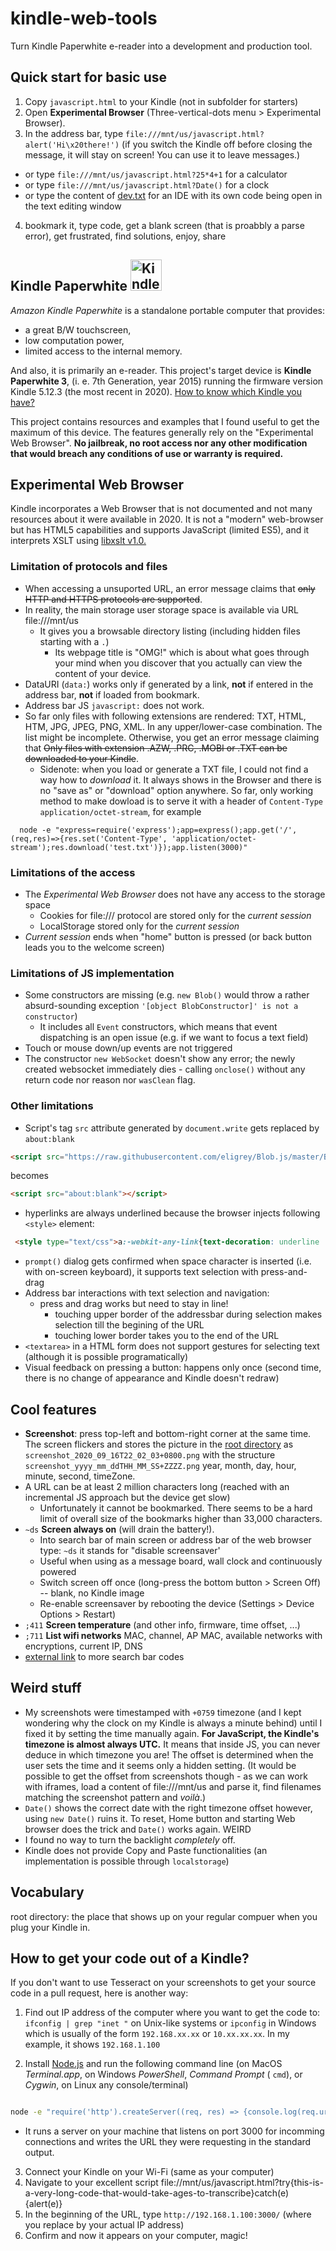 # kindle-web-tools
Turn Kindle Paperwhite e-reader into a development and production tool.

## Quick start for basic use
1. Copy `javascript.html` to your Kindle (not in subfolder for starters)
2. Open **Experimental Browser** (Three-vertical-dots menu > Experimental Browser).
3. In the address bar, type `file:///mnt/us/javascript.html?alert('Hi\x20there!')` (if you switch the Kindle off before closing the message, it will stay on screen! You can use it to leave messages.)
  - or type `file:///mnt/us/javascript.html?25*4+1` for a calculator
  - or type `file:///mnt/us/javascript.html?Date()` for a clock
  - or type the content of [dev.txt](dev.txt) for an IDE with its own code being open in the text editing window
4. bookmark it, type code, get a blank screen (that is proabbly a parse error), get frustrated, find solutions, enjoy, share

## Kindle Paperwhite <img alt="Kindle Paperwhite 3 from Wikipedia https://en.wikipedia.org/wiki/User:Frmorrison" src="https://upload.wikimedia.org/wikipedia/en/e/e9/Paperwhite_3.jpg" width="50"> 
 _Amazon Kindle Paperwhite_ is a standalone portable computer that provides:
 * a great B/W touchscreen,
 * low computation power,
 * limited access to the internal memory.
 
 And also, it is primarily an e-reader. This project's target device is **Kindle Paperwhite 3**, (i. e. 7th Generation, year 2015) running the firmware version Kindle 5.12.3 (the most recent in 2020). [How to know which Kindle you have?](https://www.androidauthority.com/which-kindle-model-do-i-have-1073996)

This project contains resources and examples that I found useful to get the maximum of this device. The features generally rely on the "Experimental Web Browser". **No jailbreak, no root access nor any other modification that would breach any conditions of use or warranty is required.**

## Experimental Web Browser
Kindle incorporates a Web Browser that is not documented and not many resources about it were available in 2020. It is not a "modern" web-browser but has HTML5 capabilities and supports JavaScript (limited ES5), and it interprets XSLT using [libxslt v1.0.](http://xmlsoft.org/XSLT/)

### Limitation of protocols and files
* When accessing a unsuported URL, an error message claims that ~~only HTTP and HTTPS protocols are supported~~.
* In reality, the main storage user storage space is available via URL file:///mnt/us
  - It gives you a browsable directory listing (including hidden files starting with a `.`)
    + Its webpage title is "OMG!" which is about what goes through your mind when you discover that you actually can view the content of your device.
* DataURI (`data:`) works only if generated by a link, **not** if entered in the address bar, **not** if loaded from bookmark.
* Address bar JS `javascript:` does not work.
* So far only files with following extensions are rendered: TXT, HTML, HTM, JPG, JPEG, PNG, XML. In any upper/lower-case combination. The list might be incomplete. Otherwise, you get an error message claiming that ~~Only files with extension .AZW, .PRC, .MOBI or .TXT can be downloaded to your Kindle~~.
  - Sidenote: when you load or generate a TXT file, I could not find a way how to _download_ it. It always shows in the Browser and there is no "save as" or "download" option anywhere. So far, only working method to make dowload is to serve it with a header of `Content-Type` `application/octet-stream`, for example
```SHELL
  node -e "express=require('express');app=express();app.get('/', (req,res)=>{res.set('Content-Type', 'application/octet-stream');res.download('test.txt')});app.listen(3000)"
```


### Limitations of the access
* The _Experimental Web Browser_ does not have any access to the storage space
  * Cookies for file:/// protocol are stored only for the _current session_
  * LocalStorage stored only for the _current session_
* _Current session_ ends when "home" button is pressed (or back button leads you to the welcome screen)

### Limitations of JS implementation
* Some constructors are missing (e.g. `new Blob()` would throw a rather absurd-sounding exception `'[object BlobConstructor]' is not a constructor`)
  - It includes all `Event` constructors, which means that event dispatching is an open issue (e.g. if we want to focus a text field)
* Touch or mouse down/up events are not triggered
* The constructor `new WebSocket` doesn't show any error; the newly created websocket immediately dies - calling `onclose()` without any return code nor reason nor `wasClean` flag.

### Other limitations
* Script's tag `src` attribute generated by `document.write` gets replaced by `about:blank`
```HTML
<script src="https://raw.githubusercontent.com/eligrey/Blob.js/master/Blob.js"></script>
```
becomes
```HTML
<script src="about:blank"></script>
```
* hyperlinks are always underlined because the browser injects following `<style>` element:
```HTML
 <style type="text/css">a:-webkit-any-link{text-decoration: underline !important;}</style>
```
* `prompt()` dialog gets confirmed when space character is inserted (i.e. with on-screen keyboard), it supports text selection with press-and-drag
* Address bar interactions with text selection and navigation:
  - press and drag works but need to stay in line!
    + touching upper border of the addressbar during selection makes selection till the begining of the URL
    + touching lower border takes you to the end of the URL
* `<textarea>` in a HTML form does not support gestures for selecting text (although it is possible programatically)
* Visual feedback on pressing a button: happens only once (second time, there is no change of appearance and Kindle doesn't redraw)

## Cool features
* **Screenshot**: press top-left and bottom-right corner at the same time. The screen flickers and stores the picture in the [root directory](#vocabulary) as `screenshot_2020_09_16T22_02_03+0800.png` with the structure `screenshot_yyyy_mm_ddTHH_MM_SS+ZZZZ.png` year, month, day, hour, minute, second, timeZone.
* A URL can be at least 2 million characters long (reached with an incremental JS approach but the device get slow)
  - Unfortunately it cannot be bookmarked. There seems to be a hard limit of overall size of the bookmarks higher than 33,000 characters.
* `~ds` **Screen always on** (will drain the battery!).
  - Into search bar of main screen or address bar of the web browser type: `~ds` it stands for "disable screensaver'
  - Useful when using as a message board, wall clock and continuously powered
  - Switch screen off once (long-press the bottom button > Screen Off) -- blank, no Kindle image
  - Re-enable screensaver by rebooting the device (Settings > Device Options > Restart)
* `;411` **Screen temperature** (and other info, firmware, time offset, ...)
* `;711` **List wifi networks** MAC, channel, AP MAC, available networks with encryptions, current IP, DNS
* [external link](https://wiki.mobileread.com/wiki/Kindle_Touch_Hacking#Search_Bar_Shortcuts) to more search bar codes

## Weird stuff
* My screenshots were timestamped with `+0759` timezone (and I kept wondering why the clock on my Kindle is always a minute behind) until I fixed it by setting the time manually again. **For JavaScript, the Kindle's timezone is almost always UTC.** It means that inside JS, you can never deduce in which timezone you are! The offset is determined when the user sets the time and it seems only a hidden setting. (It would be possible to get the offset from screenshots though - as we can work with iframes, load a content of file:///mnt/us and parse it, find filenames matching the screenshot pattern and _voilà_.)
* `Date()` shows the correct date with the right timezone offset however, using `new Date()` ruins it. To reset, Home button and starting Web browser does the trick and `Date()` works again. WEIRD
* I found no way to turn the backlight _completely_ off.
* Kindle does not provide Copy and Paste functionalities (an implementation is possible through `localstorage`)


## Vocabulary
root directory: the place that shows up on your regular compuer when you plug your Kindle in.

## How to get your code out of a Kindle?
If you don't want to use Tesseract on your screenshots to get your source code in a pull request, here is another way:
1. Find out IP address of the computer where you want to get the code to:
`ifconfig | grep "inet "` on Unix-like systems or `ipconfig` in Windows which is usually of the form `192.168.xx.xx` or `10.xx.xx.xx`. In my example, it shows `192.168.1.100`

2. Install [Node.js](https://nodejs.org/en/) and run the following command line (on MacOS _Terminal.app_, on Windows _PowerShell_, _Command Prompt_ ( `cmd`), or _Cygwin_, on Linux any console/terminal)
```BASH

node -e "require('http').createServer((req, res) => {console.log(req.url.substr(1));res.statusCode=200;res.end()}).listen(3000)"
```
  *  It runs a server on your machine that listens on port 3000 for incomming connections and writes the URL they were requesting in the standard output.
3. Connect your Kindle on your Wi-Fi (same as your computer)
4. Navigate to your excellent script file://mnt/us/javascript.html?try{this-is-a-very-long-code-that-would-take-ages-to-transcribe}catch(e){alert(e)}
5. In the beginning of the URL, type `http://192.168.1.100:3000/` (where you replace by your actual IP address)
6. Confirm and now it appears on your computer, magic!
